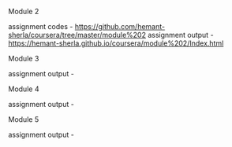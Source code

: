 Module 2

assignment codes  -   https://github.com/hemant-sherla/coursera/tree/master/module%202
assignment output -   https://hemant-sherla.github.io/coursera/module%202/Index.html

Module 3

assignment output -

Module 4

assignment output -

Module 5

assignment output -
